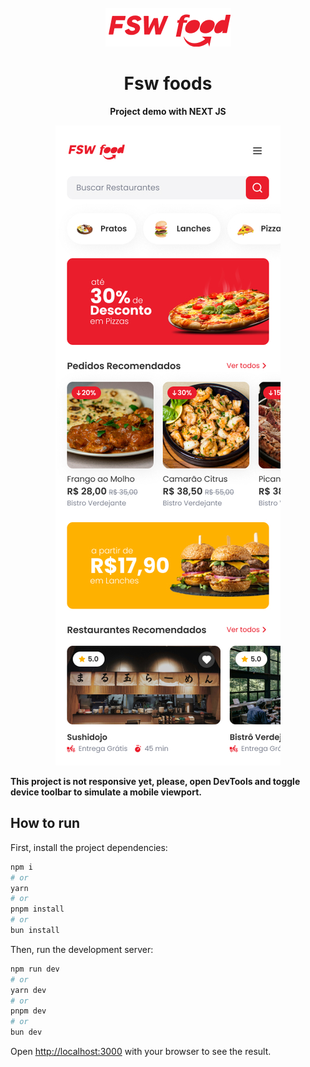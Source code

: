 <br>

<div align="center">
  <img src="./public/logo.png" />

  <h1 align="center">Fsw foods</h1>

  <p align="center">
    <strong>Project demo with NEXT JS</strong>
  </p>

  ![fsw screenshot](./public/app_screenshot.jpg)
</div>

<strong>This project is not responsive yet, please, open DevTools and toggle device toolbar to simulate a mobile viewport.</strong>

## How to run

First, install the project dependencies:

```bash
npm i
# or
yarn
# or
pnpm install
# or
bun install
```

Then, run the development server:

```bash
npm run dev
# or
yarn dev
# or
pnpm dev
# or
bun dev
```

Open [http://localhost:3000](http://localhost:3000) with your browser to see the result.

<br>
